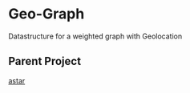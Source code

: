 # Geo-Graph

Datastructure for a weighted graph with Geolocation

## Parent Project
[astar](https://github.com/C9Glax/astar)
